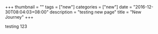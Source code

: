 +++
thumbnail = ""
tags = ["new"]
categories = ["new"]
date = "2016-12-30T08:04:03+08:00"
description = "testing new page"
title = "New Journey"
+++

testing
123
